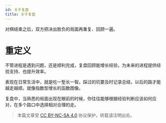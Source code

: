 ```yaml
---
id: 关于复盘
title: 关于复盘
---
```



对棋结束之后，双方把决出胜负的局面再重复、回顾一遍。

# 重定义

不管进程是遇到问题，还是顺利完成，复盘回顾能增长经验，为未来的进程提供经验支持、也提升效率。

表现在日常生活中，就是吃一堑长一智。踩过的坑要及时记录总结，以后的路才能越走越顺。就像指数型增长的函数图像。

复盘中，当熟悉的局面出现在眼前的时候，你往往能够根据经验判断应该如何应对，在多个路口中选择相对合理的走。





> 本篇文章受 [CC BY-NC-SA 4.0](https://creativecommons.org/licenses/by/4.0/deed.zh) 协议保护，转载请注明出处。
